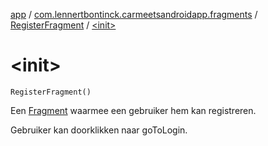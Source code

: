 [app](../../index.md) / [com.lennertbontinck.carmeetsandroidapp.fragments](../index.md) / [RegisterFragment](index.md) / [&lt;init&gt;](./-init-.md)

# &lt;init&gt;

`RegisterFragment()`

Een [Fragment](#) waarmee een gebruiker hem kan registreren.

Gebruiker kan doorklikken naar goToLogin.

